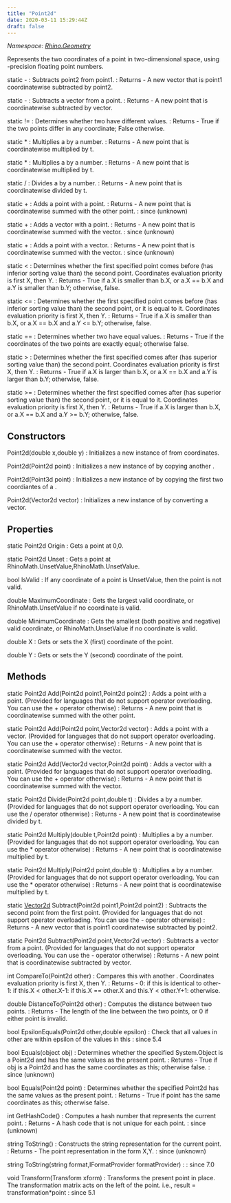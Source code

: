 ```yaml
---
title: "Point2d"
date: 2020-03-11 15:29:44Z
draft: false
---
```


*Namespace: [Rhino.Geometry](../)*

Represents the two coordinates of a point in two-dimensional space,
   using -precision floating point numbers.

static -
: Subtracts point2 from point1.
: Returns - A new vector that is point1 coordinatewise subtracted by point2.

static -
: Subtracts a vector from a point.
: Returns - A new point that is coordinatewise subtracted by vector.

static !=
: Determines whether two  have different values.
: Returns - True if the two points differ in any coordinate; False otherwise.

static *
: Multiplies a  by a number.
: Returns - A new point that is coordinatewise multiplied by t.

static *
: Multiplies a  by a number.
: Returns - A new point that is coordinatewise multiplied by t.

static /
: Divides a  by a number.
: Returns - A new point that is coordinatewise divided by t.

static +
: Adds a point with a point.
: Returns - A new point that is coordinatewise summed with the other point.
: since (unknown)

static +
: Adds a vector with a point.
: Returns - A new point that is coordinatewise summed with the vector.
: since (unknown)

static +
: Adds a point with a vector.
: Returns - A new point that is coordinatewise summed with the vector.
: since (unknown)

static <
: Determines whether the first specified point comes before (has inferior sorting value than) the second point.
     Coordinates evaluation priority is first X, then Y.
: Returns - True if a.X is smaller than b.X, or a.X == b.X and a.Y is smaller than b.Y; otherwise, false.

static <=
: Determines whether the first specified point comes before
     (has inferior sorting value than) the second point, or it is equal to it.
     Coordinates evaluation priority is first X, then Y.
: Returns - True if a.X is smaller than b.X, or a.X == b.X and a.Y <= b.Y; otherwise, false.

static ==
: Determines whether two  have equal values.
: Returns - True if the coordinates of the two points are exactly equal; otherwise false.

static >
: Determines whether the first specified  comes after
     (has superior sorting value than) the second point.
     Coordinates evaluation priority is first X, then Y.
: Returns - True if a.X is larger than b.X, or a.X == b.X and a.Y is larger than b.Y; otherwise, false.

static >=
: Determines whether the first specified  comes after
     (has superior sorting value than) the second point, or it is equal to it.
     Coordinates evaluation priority is first X, then Y.
: Returns - True if a.X is larger than b.X, or a.X == b.X and a.Y >= b.Y; otherwise, false.
## Constructors

Point2d(double x,double y)
: Initializes a new instance of  from coordinates.

Point2d(Point2d point)
: Initializes a new instance of  by copying another .

Point2d(Point3d point)
: Initializes a new instance of  by copying the first two coordiantes of a .

Point2d(Vector2d vector)
: Initializes a new instance of  by converting a vector.
## Properties

static Point2d Origin
: Gets a point at 0,0.

static Point2d Unset
: Gets a point at RhinoMath.UnsetValue,RhinoMath.UnsetValue.

bool IsValid
: If any coordinate of a point is UnsetValue, then the point is not valid.

double MaximumCoordinate
: Gets the largest valid coordinate, or RhinoMath.UnsetValue if no coordinate is valid.

double MinimumCoordinate
: Gets the smallest (both positive and negative) valid coordinate, or RhinoMath.UnsetValue if no coordinate is valid.

double X
: Gets or sets the X (first) coordinate of the point.

double Y
: Gets or sets the Y (second) coordinate of the point.
## Methods

static Point2d Add(Point2d point1,Point2d point2)
: Adds a point with a point.
     (Provided for languages that do not support operator overloading. You can use the + operator otherwise)
: Returns - A new point that is coordinatewise summed with the other point.

static Point2d Add(Point2d point,Vector2d vector)
: Adds a point with a vector.
     (Provided for languages that do not support operator overloading. You can use the + operator otherwise)
: Returns - A new point that is coordinatewise summed with the vector.

static Point2d Add(Vector2d vector,Point2d point)
: Adds a vector with a point.
     (Provided for languages that do not support operator overloading. You can use the + operator otherwise)
: Returns - A new point that is coordinatewise summed with the vector.

static Point2d Divide(Point2d point,double t)
: Divides a  by a number.
     (Provided for languages that do not support operator overloading. You can use the / operator otherwise)
: Returns - A new point that is coordinatewise divided by t.

static Point2d Multiply(double t,Point2d point)
: Multiplies a  by a number.
     (Provided for languages that do not support operator overloading. You can use the * operator otherwise)
: Returns - A new point that is coordinatewise multiplied by t.

static Point2d Multiply(Point2d point,double t)
: Multiplies a  by a number.
     (Provided for languages that do not support operator overloading. You can use the * operator otherwise)
: Returns - A new point that is coordinatewise multiplied by t.

static [Vector2d](/rhinocommon/rhino/geometry/vector2d/) Subtract(Point2d point1,Point2d point2)
: Subtracts the second point from the first point.
     (Provided for languages that do not support operator overloading. You can use the - operator otherwise)
: Returns - A new vector that is point1 coordinatewise subtracted by point2.

static Point2d Subtract(Point2d point,Vector2d vector)
: Subtracts a vector from a point.
     (Provided for languages that do not support operator overloading. You can use the - operator otherwise)
: Returns - A new point that is coordinatewise subtracted by vector.

int CompareTo(Point2d other)
: Compares this  with another .
     Coordinates evaluation priority is first X, then Y.
: Returns - 0: if this is identical to other-1: if this.X < other.X-1: if this.X == other.X and this.Y < other.Y+1: otherwise.

double DistanceTo(Point2d other)
: Computes the distance between two points.
: Returns - The length of the line between the two points, or 0 if either point is invalid.

bool EpsilonEquals(Point2d other,double epsilon)
: Check that all values in other are within epsilon of the values in this
: since 5.4

bool Equals(object obj)
: Determines whether the specified System.Object is a Point2d and has the same values as the present point.
: Returns - True if obj is a Point2d and has the same coordinates as this; otherwise false.
: since (unknown)

bool Equals(Point2d point)
: Determines whether the specified Point2d has the same values as the present point.
: Returns - True if point has the same coordinates as this; otherwise false.

int GetHashCode()
: Computes a hash number that represents the current point.
: Returns - A hash code that is not unique for each point.
: since (unknown)

string ToString()
: Constructs the string representation for the current point.
: Returns - The point representation in the form X,Y.
: since (unknown)

string ToString(string format,IFormatProvider formatProvider)
: 
: since 7.0

void Transform(Transform xform)
: Transforms the present point in place. The transformation matrix acts on the left of the point. i.e.,
     result = transformation*point
: since 5.1
